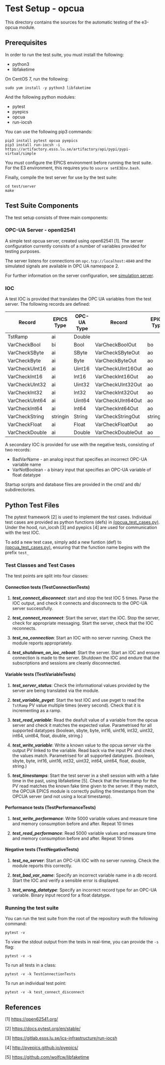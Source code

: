 # Test Setup - opcua
This directory contains the sources for the automatic testing of the e3-opcua module.

## Prerequisites
In order to run the test suite, you must install the following:

 * python3
 * libfaketime

On CentOS 7, run the following:

```
sudo yum install -y python3 libfaketime
```

And the following python modules:

 * pytest
 * pyepics
 * opcua
 * run-iocsh

You can use the following pip3 commands:

```
pip3 install pytest opcua pyepics
pip3 install run-iocsh -i https://artifactory.esss.lu.se/artifactory/api/pypi/pypi-virtual/simple
```

You must configure the EPICS environment before running the test suite.
For the E3 environment, this requires you to ``source setE3Env.bash``.

Finally, compile the test server for use by the test suite:
```
cd test/server
make
```


## Test Suite Components

The test setup consists of three main components:

### OPC-UA Server - open62541
A simple test opcua server, created using open62541 [1]. The server configuration currently
consists of a number of variables provided for testing purposes.

The server listens for connections on ``opc.tcp://localhost:4840`` and the simulated
signals are available in OPC UA namespace 2.

For further information on the server configuration, see [simulation server](test/server/README.md).

### IOC
A test IOC is provided that translates the OPC UA variables from the test server.
The following records are defined:

| Record         | EPICS Type | OPC-UA Type | Record            | EPICS Type | OPC-UA Type |
|----------------|------------|-------------|-------------------|------------|-------------|
| TstRamp        | ai         | Double      |                   |            |             |
| VarCheckBool   | bi         | Bool        | VarCheckBoolOut   | bo         | Bool        |
| VarCheckSByte  | ai         | SByte       | VarCheckSByteOut  | ao         | SByte       |
| VarCheckByte   | ai         | Byte        | VarCheckByteOut   | ao         | Byte        |
| VarCheckUInt16 | ai         | Uint16      | VarCheckUInt16Out | ao         | Uint16      |
| VarCheckInt16  | ai         | Int16       | VarCheckInt16Out  | ao         | Int16       |
| VarCheckUInt32 | ai         | Uint32      | VarCheckUInt32Out | ao         | Uint32      |
| VarCheckInt32  | ai         | Int32       | VarCheckInt32Out  | ao         | Int32       |
| VarCheckUInt64 | ai         | Uint64      | VarCheckUInt64Out | ao         | Uint64      |
| VarCheckInt64  | ai         | Int64       | VarCheckInt64Out  | ao         | Int64       |
| VarCheckString | stringin   | String      | VarCheckStringOut | stringout  | String      |
| VarCheckFloat  | ai         | Float       | VarCheckFloatOut  | ao         | Float       |
| VarCheckDouble | ai         | Double      | VarCheckDoubleOut | ao         | Double      |

A secondary IOC is provided for use with the negative tests, consisting of two records:

 * BadVarName    - an analog input that specifies an incorrect OPC-UA variable name
 * VarNotBoolean - a binary input that specifies an OPC-UA variable of float datatype

Startup scripts and database files are provided in the
cmd/ and db/ subdirectories.

## Python Test Files
The pytest framework [2] is used to implement the test cases. Individual test cases are provided
as python functions (defs) in [\(opcua_test_cases.py\)](test/opcua_test_cases.py). Under the hood,
run_iocsh [3] and pyepics [4] are used for communication with the test IOC.

To add a new test case, simply add a new funtion (def) to [\(opcua_test_cases.py\)](test/opcua_test_cases.py),
ensuring that the function name begins with the prefix ``test_``

### Test Classes and Test Cases

The test points are split into four classes:

#### Connection tests (TestConnectionTests)

 1. **_test_connect_disconnect_**: start and stop the test IOC 5 times. Parse the IOC output,
      and check it connects and disconnects to the OPC-UA server successfully.

 2. **_test_connect_reconnect_**: Start the server, start the IOC. Stop the server,
      check for appropriate messaging. Start the server, check that the IOC reconnects.

 3. **_test_no_connection_**: Start an IOC with no server running. Check the module reports appropriately.

 4. **_test_shutdown_on_ioc_reboot_**: Start the server. Start an IOC and ensure connection
      is made to the server. Shutdown the IOC and endure that the subscriptions and sessions are
      cleanly disconnected.


#### Variable tests (TestVariableTests)

 1. **_test_server_status_**: Check the informational values provided by the server are being
      translated via the module.

 2. **_test_variable_pvget_**: Start the test IOC and use pvget to read the ``TstRamp`` PV
      value multiple times (every second). Check that it is incrementing as a ramp.

 3. **_test_read_variable_**: Read the deafult value of a variable from the opcua server and
      check it matches the expected value. Parametrised for all supported datatypes
      (boolean, sbyte, byte, int16, uint16, int32, uint32, int64, uint64, float, double, string.)

 4. **_test_write_variable_**: Write a known value to the opcua server via the output PV linked
      to the variable. Read back via the input PV and check the values match. Parametrised for all
      supported datatypes.
      (boolean, sbyte, byte, int16, uint16, int32, uint32, int64, uint64, float, double, string.)

 5. **_test_timestamps_**:  Start the test server in a shell session with with a fake time in
      the past, using libfaketime [5]. Check that the timestamp for the PV read matches the
      known fake time given to the server. If they match, the OPCUA EPICS module is correctly
      pulling the timestamps from the OPCUA server (and not using a local timestamp).


#### Performance tests (TestPerformanceTests)

 1. **_test_write_performance_**: Write 5000 variable values and measure time and memory
      consumption before and after. Repeat 10 times

 2. **_test_read_performance_**: Read 5000 variable values and measure time and memory
      consumption before and after. Repeat 10 times


#### Negative tests (TestNegativeTests)

 1. **_test_no_server_**: Start an OPC-UA IOC with no server running.
      Check the module reports this correctly.

 2. **_test_bad_var_name_**:  Specify an incorrect variable name in a db record.
      Start the IOC and verify a sensible error is displayed.

 3. **_test_wrong_datatype_**: Specify an incorrect record type for an OPC-UA variable.
      Binary input record for a float datatype.


### Running the test suite
You can run the test suite from the root of the repository wuth the following command:
```
pytest -v
```

To view the stdout output from the tests in real-time, you can provide the ``-s`` flag:
```
pytest -v -s
```

To run all tests in a class:
```
pytest -v -k TestConnectionTests
```

To run an individual test point:
```
pytest -v -k test_connect_disconnect
```

## References
[1] https://open62541.org/

[2] https://docs.pytest.org/en/stable/

[3] https://gitlab.esss.lu.se/ics-infrastructure/run-iocsh

[4] http://pyepics.github.io/pyepics/

[5] https://github.com/wolfcw/libfaketime
